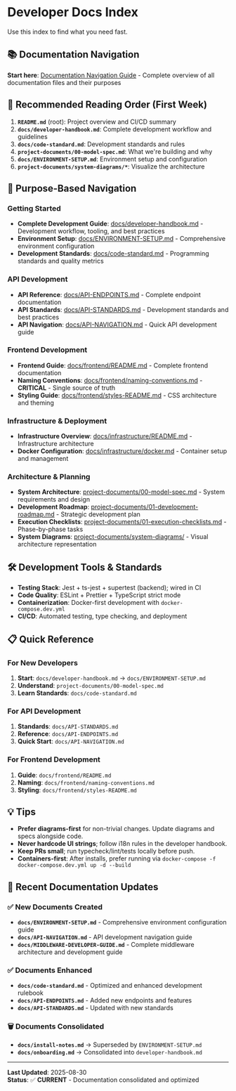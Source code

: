 # Developer Docs Index

Use this index to find what you need fast.

## 📚 Documentation Navigation

**Start here**: [Documentation Navigation Guide](DOCUMENTATION-NAVIGATION.md) - Complete overview of all documentation files and their purposes

## 🚀 **Recommended Reading Order (First Week)**

1. **`README.md`** (root): Project overview and CI/CD summary
2. **`docs/developer-handbook.md`**: Complete development workflow and guidelines
3. **`docs/code-standard.md`**: Development standards and rules
4. **`project-documents/00-model-spec.md`**: What we're building and why
5. **`docs/ENVIRONMENT-SETUP.md`**: Environment setup and configuration
6. **`project-documents/system-diagrams/*`**: Visualize the architecture

## 🎯 **Purpose-Based Navigation**

### **Getting Started**
- **Complete Development Guide**: [docs/developer-handbook.md](developer-handbook.md) - Development workflow, tooling, and best practices
- **Environment Setup**: [docs/ENVIRONMENT-SETUP.md](ENVIRONMENT-SETUP.md) - Comprehensive environment configuration
- **Development Standards**: [docs/code-standard.md](code-standard.md) - Programming standards and quality metrics

### **API Development**
- **API Reference**: [docs/API-ENDPOINTS.md](API-ENDPOINTS.md) - Complete endpoint documentation
- **API Standards**: [docs/API-STANDARDS.md](API-STANDARDS.md) - Development standards and best practices
- **API Navigation**: [docs/API-NAVIGATION.md](API-NAVIGATION.md) - Quick API development guide

### **Frontend Development**
- **Frontend Guide**: [docs/frontend/README.md](frontend/README.md) - Complete frontend documentation
- **Naming Conventions**: [docs/frontend/naming-conventions.md](frontend/naming-conventions.md) - **CRITICAL** - Single source of truth
- **Styling Guide**: [docs/frontend/styles-README.md](frontend/styles-README.md) - CSS architecture and theming

### **Infrastructure & Deployment**
- **Infrastructure Overview**: [docs/infrastructure/README.md](infrastructure/README.md) - Infrastructure architecture
- **Docker Configuration**: [docs/infrastructure/docker.md](infrastructure/docker.md) - Container setup and management

### **Architecture & Planning**
- **System Architecture**: [project-documents/00-model-spec.md](../project-documents/00-model-spec.md) - System requirements and design
- **Development Roadmap**: [project-documents/01-development-roadmap.md](../project-documents/01-development-roadmap.md) - Strategic development plan
- **Execution Checklists**: [project-documents/01-execution-checklists.md](../project-documents/01-execution-checklists.md) - Phase-by-phase tasks
- **System Diagrams**: [project-documents/system-diagrams/](../project-documents/system-diagrams/) - Visual architecture representation

## 🛠️ **Development Tools & Standards**

- **Testing Stack**: Jest + ts-jest + supertest (backend); wired in CI
- **Code Quality**: ESLint + Prettier + TypeScript strict mode
- **Containerization**: Docker-first development with `docker-compose.dev.yml`
- **CI/CD**: Automated testing, type checking, and deployment

## 📋 **Quick Reference**

### **For New Developers**
1. **Start**: `docs/developer-handbook.md` → `docs/ENVIRONMENT-SETUP.md`
2. **Understand**: `project-documents/00-model-spec.md`
3. **Learn Standards**: `docs/code-standard.md`

### **For API Development**
1. **Standards**: `docs/API-STANDARDS.md`
2. **Reference**: `docs/API-ENDPOINTS.md`
3. **Quick Start**: `docs/API-NAVIGATION.md`

### **For Frontend Development**
1. **Guide**: `docs/frontend/README.md`
2. **Naming**: `docs/frontend/naming-conventions.md`
3. **Styling**: `docs/frontend/styles-README.md`

## 💡 **Tips**

- **Prefer diagrams-first** for non-trivial changes. Update diagrams and specs alongside code.
- **Never hardcode UI strings**; follow i18n rules in the developer handbook.
- **Keep PRs small**; run typecheck/lint/tests locally before push.
- **Containers-first**: After installs, prefer running via `docker-compose -f docker-compose.dev.yml up -d --build`

## 🔄 **Recent Documentation Updates**

### **✅ New Documents Created**
- **`docs/ENVIRONMENT-SETUP.md`** - Comprehensive environment configuration guide
- **`docs/API-NAVIGATION.md`** - API development navigation guide
- **`docs/MIDDLEWARE-DEVELOPER-GUIDE.md`** - Complete middleware architecture and development guide

### **✅ Documents Enhanced**
- **`docs/code-standard.md`** - Optimized and enhanced development rulebook
- **`docs/API-ENDPOINTS.md`** - Added new endpoints and features
- **`docs/API-STANDARDS.md`** - Updated with new standards

### **🗑️ Documents Consolidated**
- **`docs/install-notes.md`** → Superseded by `ENVIRONMENT-SETUP.md`
- **`docs/onboarding.md`** → Consolidated into `developer-handbook.md`

---

**Last Updated**: 2025-08-30  
**Status**: ✅ **CURRENT** - Documentation consolidated and optimized
